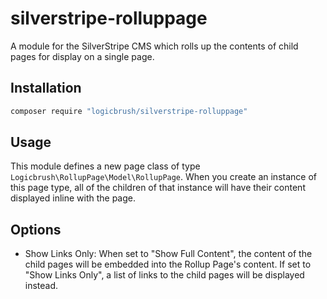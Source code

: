 # silverstripe-rolluppage

A module for the SilverStripe CMS which rolls up the contents of child pages for display on a single page.

## Installation

```sh
composer require "logicbrush/silverstripe-rolluppage"
```

## Usage

This module defines a new page class of type `Logicbrush\RollupPage\Model\RollupPage`.  When you create an instance of this page type, all of the children of that instance will have their content displayed inline with the page.

## Options

- Show Links Only: When set to "Show Full Content", the content of the child pages will be embedded into the Rollup Page's content. If set to "Show Links Only", a list of links to the child pages will be displayed instead.
